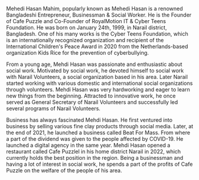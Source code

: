 Mehedi Hasan Mahim, popularly known as Mehedi Hasan is a renowned Bangladeshi Entrepreneur, Businessman & Social Worker. He is the Founder of Cafe Puzzle and  Co-Founder of RoyalMotion IT & Cyber Teens Foundation. He was born on January 24th, 1999, in Narail district, Bangladesh. One of his many works is the Cyber Teens Foundation, which is an internationally recognized organization and recipient of the International Children's Peace Award in 2020 from the Netherlands-based organization Kids Rice for the prevention of cyberbullying.

From a young age, Mehdi Hasan was passionate and enthusiastic about social work. Motivated by social work, he devoted himself to social work with Narail Volunteers, a social organization based in his area. Later Narail started working with various domestic and international social organizations through volunteers.
Mehdi Hasan was very hardworking and eager to learn new things from the beginning. Attracted to innovative work, he once served as General Secretary of Narail Volunteers and successfully led several programs of Narail Volunteers.

Business has always fascinated Mehdi Hasan. He first ventured into business by selling various fine clay products through social media. Later, at the end of 2021, he launched a business called Beat For Mass. From where a part of the dividend was given to the people affected by COVID-19. He launched a digital agency in the same year. Mehdi Hasan opened a restaurant called Cafe Puzzlel in his home district Narail in 2022, which currently holds the best position in the region. Being a businessman and having a lot of interest in social work, he spends a part of the profits of Cafe Puzzle on the welfare of the people of his area.
